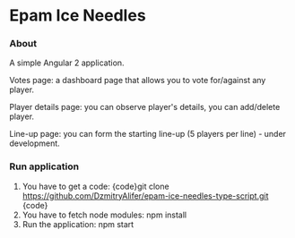 # Epam Ice Needles

### About

A simple Angular 2 application.

Votes page: a dashboard page that allows you to vote for/against any player.

Player details page: you can observe player's details, you can add/delete player.

Line-up page: you can form the starting line-up (5 players per line) - under development.

### Run application
1. You have to get a code: {code}git clone https://github.com/DzmitryAlifer/epam-ice-needles-type-script.git {code}
2. You have to fetch node modules: npm install
3. Run the application: npm start
